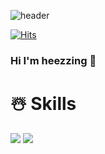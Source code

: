 ![header](https://capsule-render.vercel.app/api?type=waving&color=auto&height=300&section=header&text=Welcome&fontSize=90)

[![Hits](https://hits.seeyoufarm.com/api/count/incr/badge.svg?url=https%3A%2F%2Fgithub.com%2Fheezzing&count_bg=%23000000&title_bg=%23000000&icon=angellist.svg&icon_color=%23FFFFFF&title=hits&edge_flat=false)](https://hits.seeyoufarm.com)


### Hi I'm heezzing 👋

# ☃️ Skills
<img src="https://img.shields.io/badge/Python-3776AB?style=for-the-badge&logo=Python&logoColor=auto">
<img src="https://img.shields.io/badge/Python-3776AB?style=for-the-badge&logo=Python&logoColor=white">
